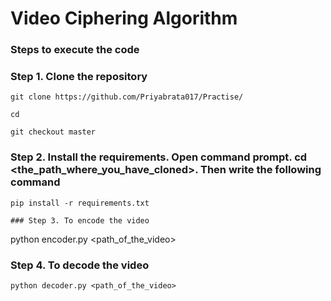 # Video Ciphering Algorithm

### Steps to execute the code
### Step 1. Clone the repository 
```
git clone https://github.com/Priyabrata017/Practise/
```
```
cd 
```
```
git checkout master
```


### Step 2. Install the requirements. Open command prompt. cd <the_path_where_you_have_cloned>. Then write the following command
```
pip install -r requirements.txt

### Step 3. To encode the video 
```
python encoder.py <path_of_the_video>

### Step 4. To decode the video 
```
python decoder.py <path_of_the_video>

